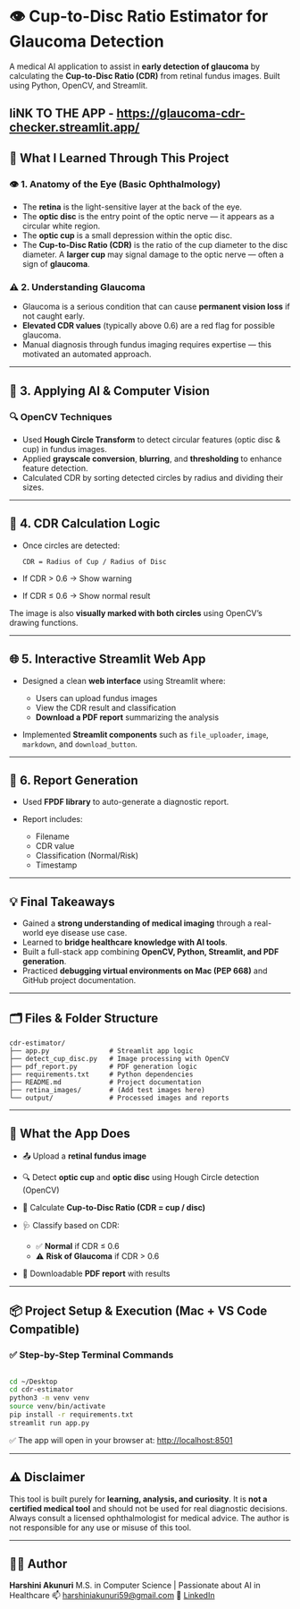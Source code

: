 
# 👁️ Cup-to-Disc Ratio Estimator for Glaucoma Detection

A medical AI application to assist in **early detection of glaucoma** by calculating the **Cup-to-Disc Ratio (CDR)** from retinal fundus images. Built using Python, OpenCV, and Streamlit.

liNK TO THE APP - https://glaucoma-cdr-checker.streamlit.app/
---

## 🧠 What I Learned Through This Project

### 👁️ 1. Anatomy of the Eye (Basic Ophthalmology)

* The **retina** is the light-sensitive layer at the back of the eye.
* The **optic disc** is the entry point of the optic nerve — it appears as a circular white region.
* The **optic cup** is a small depression within the optic disc.
* The **Cup-to-Disc Ratio (CDR)** is the ratio of the cup diameter to the disc diameter.
  A **larger cup** may signal damage to the optic nerve — often a sign of **glaucoma**.

### ⚠️ 2. Understanding Glaucoma

* Glaucoma is a serious condition that can cause **permanent vision loss** if not caught early.
* **Elevated CDR values** (typically above 0.6) are a red flag for possible glaucoma.
* Manual diagnosis through fundus imaging requires expertise — this motivated an automated approach.

---

## 🤖 3. Applying AI & Computer Vision

### 🔍 OpenCV Techniques

* Used **Hough Circle Transform** to detect circular features (optic disc & cup) in fundus images.
* Applied **grayscale conversion**, **blurring**, and **thresholding** to enhance feature detection.
* Calculated CDR by sorting detected circles by radius and dividing their sizes.

---

## 🧮 4. CDR Calculation Logic

* Once circles are detected:

  ```
  CDR = Radius of Cup / Radius of Disc
  ```
* If CDR > 0.6 → Show warning
* If CDR ≤ 0.6 → Show normal result

The image is also **visually marked with both circles** using OpenCV’s drawing functions.

---

## 🌐 5. Interactive Streamlit Web App

* Designed a clean **web interface** using Streamlit where:

  * Users can upload fundus images
  * View the CDR result and classification
  * **Download a PDF report** summarizing the analysis
* Implemented **Streamlit components** such as `file_uploader`, `image`, `markdown`, and `download_button`.

---

## 📄 6. Report Generation

* Used **FPDF library** to auto-generate a diagnostic report.
* Report includes:

  * Filename
  * CDR value
  * Classification (Normal/Risk)
  * Timestamp

---

## 💡 Final Takeaways

* Gained a **strong understanding of medical imaging** through a real-world eye disease use case.
* Learned to **bridge healthcare knowledge with AI tools**.
* Built a full-stack app combining **OpenCV, Python, Streamlit, and PDF generation**.
* Practiced **debugging virtual environments on Mac (PEP 668)** and GitHub project documentation.

---

## 🗂️ Files & Folder Structure

```
cdr-estimator/
├── app.py               # Streamlit app logic
├── detect_cup_disc.py   # Image processing with OpenCV
├── pdf_report.py        # PDF generation logic
├── requirements.txt     # Python dependencies
├── README.md            # Project documentation
├── retina_images/       # (Add test images here)
└── output/              # Processed images and reports
```

---

## 🧠 What the App Does

* 📤 Upload a **retinal fundus image**
* 🔍 Detect **optic cup** and **optic disc** using Hough Circle detection (OpenCV)
* 🧮 Calculate **Cup-to-Disc Ratio (CDR = cup / disc)**
* 🩺 Classify based on CDR:

  * ✅ **Normal** if CDR ≤ 0.6
  * ⚠️ **Risk of Glaucoma** if CDR > 0.6
* 📄 Downloadable **PDF report** with results

---

## 📦 Project Setup & Execution (Mac + VS Code Compatible)

### ✅ Step-by-Step Terminal Commands
```bash

cd ~/Desktop
cd cdr-estimator
python3 -m venv venv
source venv/bin/activate
pip install -r requirements.txt
streamlit run app.py
```
✅ The app will open in your browser at: [http://localhost:8501](http://localhost:8501)

---

## ⚠️ Disclaimer

This tool is built purely for **learning, analysis, and curiosity**.
It is **not a certified medical tool** and should not be used for real diagnostic decisions.
Always consult a licensed ophthalmologist for medical advice.
The author is not responsible for any use or misuse of this tool.

---

## 👩‍⚕️ Author

**Harshini Akunuri**
M.S. in Computer Science | Passionate about AI in Healthcare
📫 [harshiniakunuri59@gmail.com](mailto:harshiniakunuri59@gmail.com)
🔗 [LinkedIn](https://www.linkedin.com/in/harshini-akunuri)

